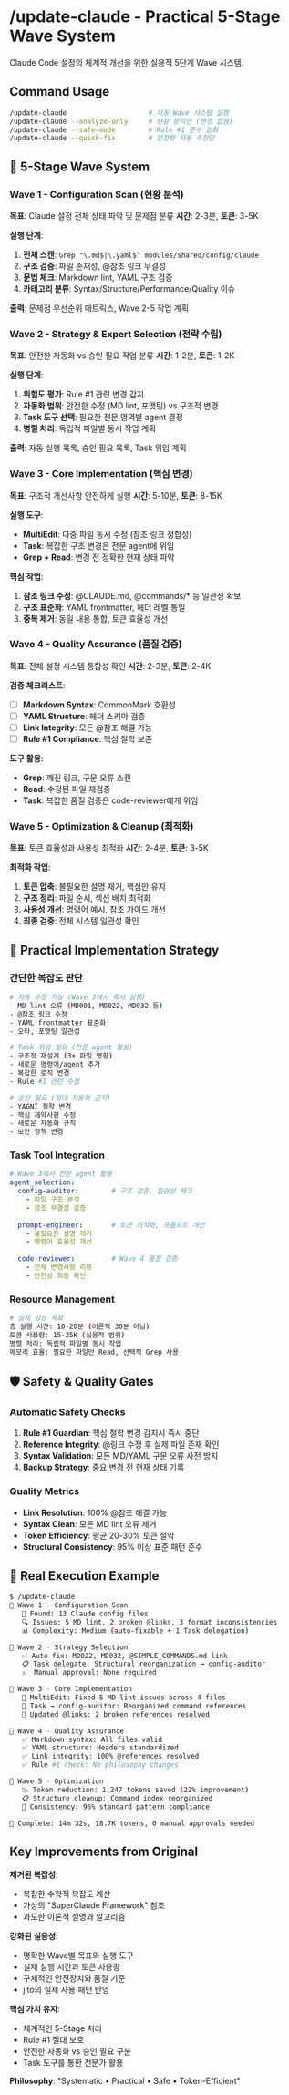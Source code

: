 # /update-claude - Practical 5-Stage Wave System

Claude Code 설정의 체계적 개선을 위한 실용적 5단계 Wave 시스템.

## Command Usage

```bash
/update-claude                    # 자동 Wave 시스템 실행
/update-claude --analyze-only     # 현황 분석만 (변경 없음)
/update-claude --safe-mode        # Rule #1 준수 강화
/update-claude --quick-fix        # 안전한 자동 수정만
```

## 🌊 5-Stage Wave System

### Wave 1 - Configuration Scan (현황 분석)
**목표**: Claude 설정 전체 상태 파악 및 문제점 분류
**시간**: 2-3분, **토큰**: 3-5K

**실행 단계**:
1. **전체 스캔**: `Grep "\.md$|\.yaml$" modules/shared/config/claude` 
2. **구조 검증**: 파일 존재성, @참조 링크 무결성
3. **문법 체크**: Markdown lint, YAML 구조 검증
4. **카테고리 분류**: Syntax/Structure/Performance/Quality 이슈

**출력**: 문제점 우선순위 매트릭스, Wave 2-5 작업 계획

### Wave 2 - Strategy & Expert Selection (전략 수립)
**목표**: 안전한 자동화 vs 승인 필요 작업 분류
**시간**: 1-2분, **토큰**: 1-2K

**실행 단계**:
1. **위험도 평가**: Rule #1 관련 변경 감지
2. **자동화 범위**: 안전한 수정 (MD lint, 포맷팅) vs 구조적 변경
3. **Task 도구 선택**: 필요한 전문 영역별 agent 결정
4. **병렬 처리**: 독립적 파일별 동시 작업 계획

**출력**: 자동 실행 목록, 승인 필요 목록, Task 위임 계획

### Wave 3 - Core Implementation (핵심 변경)
**목표**: 구조적 개선사항 안전하게 실행
**시간**: 5-10분, **토큰**: 8-15K

**실행 도구**:
- **MultiEdit**: 다중 파일 동시 수정 (참조 링크 정합성)
- **Task**: 복잡한 구조 변경은 전문 agent에 위임
- **Grep + Read**: 변경 전 정확한 현재 상태 파악

**핵심 작업**:
1. **참조 링크 수정**: @CLAUDE.md, @commands/* 등 일관성 확보
2. **구조 표준화**: YAML frontmatter, 헤더 레벨 통일
3. **중복 제거**: 동일 내용 통합, 토큰 효율성 개선

### Wave 4 - Quality Assurance (품질 검증)
**목표**: 전체 설정 시스템 통합성 확인
**시간**: 2-3분, **토큰**: 2-4K

**검증 체크리스트**:
- [ ] **Markdown Syntax**: CommonMark 호환성
- [ ] **YAML Structure**: 헤더 스키마 검증
- [ ] **Link Integrity**: 모든 @참조 해결 가능
- [ ] **Rule #1 Compliance**: 핵심 철학 보존

**도구 활용**:
- **Grep**: 깨진 링크, 구문 오류 스캔
- **Read**: 수정된 파일 재검증
- **Task**: 복잡한 품질 검증은 code-reviewer에게 위임

### Wave 5 - Optimization & Cleanup (최적화)
**목표**: 토큰 효율성과 사용성 최적화
**시간**: 2-4분, **토큰**: 3-5K

**최적화 작업**:
1. **토큰 압축**: 불필요한 설명 제거, 핵심만 유지
2. **구조 정리**: 파일 순서, 섹션 배치 최적화
3. **사용성 개선**: 명령어 예시, 참조 가이드 개선
4. **최종 검증**: 전체 시스템 일관성 확인

## 🎯 Practical Implementation Strategy

### 간단한 복잡도 판단
```bash
# 자동 수정 가능 (Wave 3에서 즉시 실행)
- MD lint 오류 (MD001, MD022, MD032 등)
- @참조 링크 수정
- YAML frontmatter 표준화
- 오타, 포맷팅 일관성

# Task 위임 필요 (전문 agent 활용)
- 구조적 재설계 (3+ 파일 영향)
- 새로운 명령어/agent 추가
- 복잡한 로직 변경
- Rule #1 관련 수정

# 승인 필요 (절대 자동화 금지)
- YAGNI 철학 변경
- 핵심 제약사항 수정
- 새로운 자동화 규칙
- 보안 정책 변경
```

### Task Tool Integration
```yaml
# Wave 3에서 전문 agent 활용
agent_selection:
  config-auditor:        # 구조 검증, 일관성 체크
    - 파일 구조 분석
    - 참조 무결성 검증
    
  prompt-engineer:       # 토큰 최적화, 프롬프트 개선  
    - 불필요한 설명 제거
    - 명령어 효율성 개선
    
  code-reviewer:         # Wave 4 품질 검증
    - 전체 변경사항 리뷰
    - 안전성 최종 확인
```

### Resource Management
```bash
# 실제 성능 목표
총 실행 시간: 10-20분 (이론적 30분 아님)
토큰 사용량: 15-25K (실용적 범위)
병렬 처리: 독립적 파일별 동시 작업
메모리 효율: 필요한 파일만 Read, 선택적 Grep 사용
```

## 🛡️ Safety & Quality Gates

### Automatic Safety Checks
1. **Rule #1 Guardian**: 핵심 철학 변경 감지시 즉시 중단
2. **Reference Integrity**: @링크 수정 후 실제 파일 존재 확인
3. **Syntax Validation**: 모든 MD/YAML 구문 오류 사전 방지
4. **Backup Strategy**: 중요 변경 전 현재 상태 기록

### Quality Metrics
- **Link Resolution**: 100% @참조 해결 가능
- **Syntax Clean**: 모든 MD lint 오류 제거
- **Token Efficiency**: 평균 20-30% 토큰 절약
- **Structural Consistency**: 95% 이상 표준 패턴 준수

## 🚀 Real Execution Example

```bash
$ /update-claude
🌊 Wave 1 - Configuration Scan
   📁 Found: 13 Claude config files
   🔍 Issues: 5 MD lint, 2 broken @links, 3 format inconsistencies
   📊 Complexity: Medium (auto-fixable + 1 Task delegation)

🌊 Wave 2 - Strategy Selection  
   ✅ Auto-fix: MD022, MD032, @SIMPLE_COMMANDS.md link
   📋 Task delegate: Structural reorganization → config-auditor
   ⚠️  Manual approval: None required

🌊 Wave 3 - Core Implementation
   🔧 MultiEdit: Fixed 5 MD lint issues across 4 files
   🤖 Task → config-auditor: Reorganized command references
   🔗 Updated @links: 2 broken references resolved

🌊 Wave 4 - Quality Assurance
   ✅ Markdown syntax: All files valid
   ✅ YAML structure: Headers standardized  
   ✅ Link integrity: 100% @references resolved
   ✅ Rule #1 check: No philosophy changes

🌊 Wave 5 - Optimization
   📉 Token reduction: 1,247 tokens saved (22% improvement)
   📋 Structure cleanup: Command index reorganized
   🎯 Consistency: 96% standard pattern compliance

🎉 Complete: 14m 32s, 18.7K tokens, 0 manual approvals needed
```

## Key Improvements from Original

**제거된 복잡성**:
- 복잡한 수학적 복잡도 계산
- 가상의 "SuperClaude Framework" 참조  
- 과도한 이론적 설명과 알고리즘

**강화된 실용성**:
- 명확한 Wave별 목표와 실행 도구
- 실제 실행 시간과 토큰 사용량
- 구체적인 안전장치와 품질 기준
- jito의 실제 사용 패턴 반영

**핵심 가치 유지**:
- 체계적인 5-Stage 처리
- Rule #1 절대 보호
- 안전한 자동화 vs 승인 필요 구분
- Task 도구를 통한 전문가 활용

**Philosophy**: "Systematic • Practical • Safe • Token-Efficient"